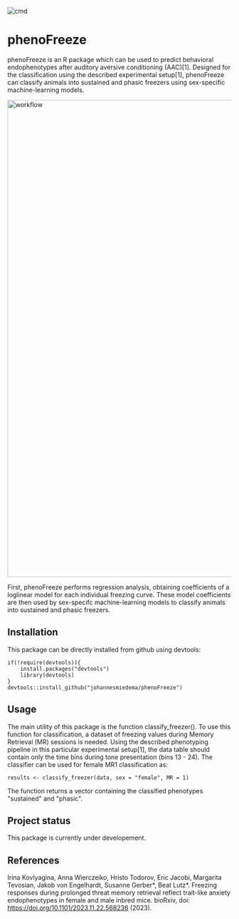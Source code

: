 ![cmd](https://github.com/johannesmiedema/FreezerClassifier/actions/workflows/R-CMD-check.yaml/badge.svg) 

# phenoFreeze
phenoFreeze is an R package which can be used to predict behavioral endophenotypes after auditory aversive conditioning (AAC)[1]. Designed for the classification using the described experimental setup[1], phenoFreeze can classify animals into sustained and phasic freezers using sex-specific machine-learning models. 

<img width="1070" alt="workflow" src="https://github.com/johannesmiedema/FreezerClassifier/assets/105965619/23cf17b1-947c-490f-8a56-8ee37016cca4">

First, phenoFreeze performs regression analysis, obtaining coefficients of a loglinear model for each individual freezing curve. These model coefficients are then used by sex-specifc machine-learning models to classify animals into sustained and phasic freezers. 

## Installation
This package can be directly installed from github using devtools:
```
if(!require(devtools)){
    install.packages("devtools")
    library(devtools)
}
devtools::install_github("johannesmiedema/phenoFreeze")
```

## Usage 
The main utility of this package is the function classify_freezer(). To use this function for classification, a dataset of freezing values during Memory Retrieval (MR) sessions is needed. Using the described phenotyping pipeline in this particular experimental setup[1], the data table should contain only the time bins during tone presentation (bins 13 - 24). The classifier can be used for female MR1 classification as:
```
results <- classify_freezer(data, sex = "female", MR = 1)
```
The function returns a vector containing the classified phenotypes "sustained" and "phasic". 
## Project status
This package is currently under developement. 

## References 
Irina Kovlyagina, Anna Wierczeiko, Hristo Todorov, Eric Jacobi, Margarita Tevosian, Jakob von Engelhardt, Susanne Gerber*, Beat Lutz*. Freezing responses during prolonged threat memory retrieval reflect trait-like anxiety endophenotypes in female and male inbred mice. bioRxiv, doi: https://doi.org/10.1101/2023.11.22.568236 (2023).
